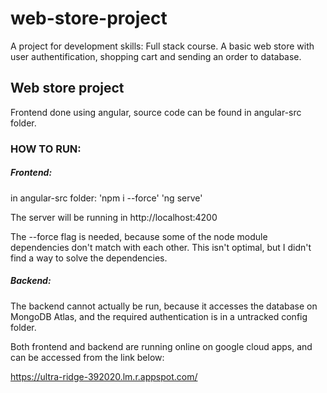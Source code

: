 # web-store-project
A project for development skills: Full stack course. A basic web store with user authentification, shopping cart and sending an order to database.

<h2>Web store project</h2>

Frontend done using angular, source code can be found in angular-src folder.

<h3>HOW TO RUN:</h3>

<h5>Frontend:</h5>
in angular-src folder:
'npm i --force'
'ng serve'

The server will be running in http://localhost:4200

The --force flag is needed, because some of the
node module dependencies don't match with each other.
This isn't optimal, but I didn't find a way to solve the
dependencies. 

<h5>Backend:</h5>
The backend cannot actually be run, because it accesses the 
database on MongoDB Atlas, and the required authentication is
in a untracked config folder.

Both frontend and backend are running online on google cloud apps,
and can be accessed from the link below:

https://ultra-ridge-392020.lm.r.appspot.com/
